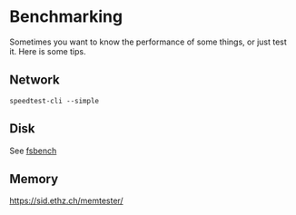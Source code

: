# Benchmarking

Sometimes you want to know the performance of some things, or just test it. Here is some tips.

## Network

`speedtest-cli --simple`

## Disk

See [fsbench](https://github.com/alexmyczko/autoexec.bat/blob/master/fsbench)

## Memory

https://sid.ethz.ch/memtester/
